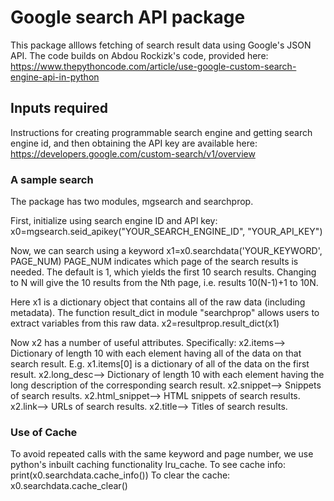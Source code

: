 # Google search API package

This package alllows fetching of search result data using Google's JSON API. The code builds on Abdou Rockizk's code, provided here:
https://www.thepythoncode.com/article/use-google-custom-search-engine-api-in-python


## Inputs required

Instructions for creating programmable search engine and getting search engine id, and then obtaining the API key are available here:
https://developers.google.com/custom-search/v1/overview

### A sample search

The package has two modules, mgsearch and searchprop.

First, initialize using search engine ID and API key:
x0=mgsearch.seid_apikey("YOUR_SEARCH_ENGINE_ID", "YOUR_API_KEY")

Now, we can search using a keyword
x1=x0.searchdata('YOUR_KEYWORD', PAGE_NUM)
PAGE_NUM indicates which page of the search results is needed. The default is 1, which yields the first 10 search results. Changing to N will give the 10 results from the Nth page, i.e. results 10(N-1)+1 to 10N. 

Here x1 is a dictionary object that contains all of the raw data (including metadata). The function result_dict in module "searchprop" allows users to extract variables from this raw data.
x2=resultprop.result_dict(x1)

Now x2 has a number of useful attributes. Specifically:
x2.items--> Dictionary of length 10 with each element having all of the data on that search result. E.g. x1.items[0] is a dictionary of all of the data on the first result.
x2.long_desc--> Dictionary of length 10 with each element having the long description of the corresponding search result.
x2.snippet--> Snippets of search results.
x2.html_snippet--> HTML snippets of search results.
x2.link--> URLs of search results.
x2.title--> Titles of search results.

### Use of Cache
To avoid repeated calls with the same keyword and page number, we use python's inbuilt caching functionality lru_cache. To see cache info:
print(x0.searchdata.cache_info())
To clear the cache:
x0.searchdata.cache_clear()



